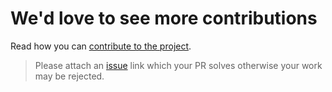 # We'd love to see more contributions

Read how you can [contribute to the project](https://github.com/kataras/iris/blob/master/CONTRIBUTING.md).

> Please attach an [issue](https://github.com/kataras/iris/issues) link which your PR solves otherwise your work may be rejected.
